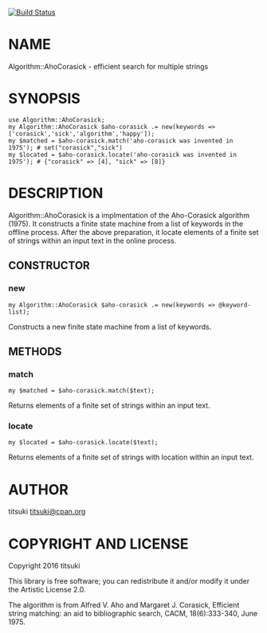 [![Build Status](https://travis-ci.org/titsuki/p6-Algorithm-AhoCorasick.svg?branch=master)](https://travis-ci.org/titsuki/p6-Algorithm-AhoCorasick)

NAME
====

Algorithm::AhoCorasick - efficient search for multiple strings

SYNOPSIS
========

    use Algorithm::AhoCorasick;
    my Algorithm::AhoCorasick $aho-corasick .= new(keywords => ['corasick','sick','algorithm','happy']);
    my $matched = $aho-corasick.match('aho-corasick was invented in 1975'); # set("corasick","sick")
    my $located = $aho-corasick.locate('aho-corasick was invented in 1975'); # {"corasick" => [4], "sick" => [8]}

DESCRIPTION
===========

Algorithm::AhoCorasick is a implmentation of the Aho-Corasick algorithm (1975). It constructs a finite state machine from a list of keywords in the offline process. After the above preparation, it locate elements of a finite set of strings within an input text in the online process.

CONSTRUCTOR
-----------

### new

    my Algorithm::AhoCorasick $aho-corasick .= new(keywords => @keyword-list);

Constructs a new finite state machine from a list of keywords.

METHODS
-------

### match

    my $matched = $aho-corasick.match($text);

Returns elements of a finite set of strings within an input text.

### locate

    my $located = $aho-corasick.locate($text);

Returns elements of a finite set of strings with location within an input text.

AUTHOR
======

titsuki <titsuki@cpan.org>

COPYRIGHT AND LICENSE
=====================

Copyright 2016 titsuki

This library is free software; you can redistribute it and/or modify it under the Artistic License 2.0.

The algorithm is from Alfred V. Aho and Margaret J. Corasick, Efficient string matching: an aid to bibliographic search, CACM, 18(6):333-340, June 1975.
